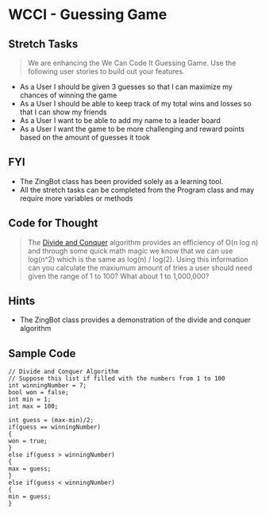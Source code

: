 ﻿# WCCI - Guessing Game
## Stretch Tasks

> We are enhancing the We Can Code It Guessing Game. Use the following user stories to build out your features.

- As a User I should be given 3 guesses so that I can maximize my chances of winning the game
- As a User I should be able to keep track of my total wins and losses so that I can show my friends
- As a User I want to be able to add my name to a leader board
- As a User I want the game to be more challenging and reward points based on the amount of guesses it took

## FYI

- The ZingBot class has been provided solely as a learning tool.
- All the stretch tasks can be completed from the Program class and may require more variables or methods

## Code for Thought

> The [Divide and Conquer](https://www.geeksforgeeks.org/divide-and-conquer-algorithm-introduction/) algorithm provides an efficiency of O(n log n) and through some quick math magic we know that we can use log(n^2) which is the same as log(n) / log(2). Using this information can you calculate the maxiumum amount of tries a user should need given the range of 1 to 100? What about 1 to 1,000,000?

## Hints

- The ZingBot class provides a demonstration of the divide and conquer algorithm


## Sample Code

```chsarp
// Divide and Conquer Algorithm
// Suppose this list if filled with the numbers from 1 to 100
int winningNumber = 7;
bool won = false;
int min = 1;
int max = 100;

int guess = (max-min)/2;
if(guess == winningNumber)
{
won = true;
}
else if(guess > winningNumber)
{
max = guess;
}
else if(guess < winningNumber)
{
min = guess;
}

